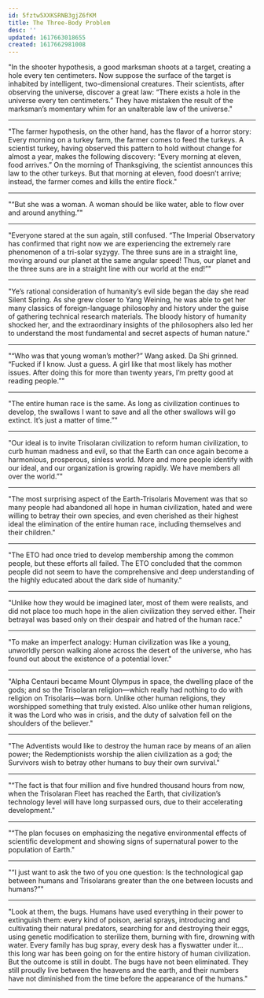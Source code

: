 ```yaml
---
id: 5fztw5XXKSRNB3gjZ6fKM
title: The Three-Body Problem
desc: ''
updated: 1617663018655
created: 1617662981008
---
```


"In the shooter hypothesis, a good marksman shoots at a target, creating a hole every ten centimeters. Now suppose the surface of the target is inhabited by intelligent, two-dimensional creatures. Their scientists, after observing the universe, discover a great law: “There exists a hole in the universe every ten centimeters.” They have mistaken the result of the marksman’s momentary whim for an unalterable law of the universe."

---------

"The farmer hypothesis, on the other hand, has the flavor of a horror story: Every morning on a turkey farm, the farmer comes to feed the turkeys. A scientist turkey, having observed this pattern to hold without change for almost a year, makes the following discovery: “Every morning at eleven, food arrives.” On the morning of Thanksgiving, the scientist announces this law to the other turkeys. But that morning at eleven, food doesn’t arrive; instead, the farmer comes and kills the entire flock."

---------

"“But she was a woman. A woman should be like water, able to flow over and around anything.”"

---------

"Everyone stared at the sun again, still confused. “The Imperial Observatory has confirmed that right now we are experiencing the extremely rare phenomenon of a tri-solar syzygy. The three suns are in a straight line, moving around our planet at the same angular speed! Thus, our planet and the three suns are in a straight line with our world at the end!”"

---------

"Ye’s rational consideration of humanity’s evil side began the day she read Silent Spring. As she grew closer to Yang Weining, he was able to get her many classics of foreign-language philosophy and history under the guise of gathering technical research materials. The bloody history of humanity shocked her, and the extraordinary insights of the philosophers also led her to understand the most fundamental and secret aspects of human nature."

---------

"“Who was that young woman’s mother?” Wang asked. Da Shi grinned. “Fucked if I know. Just a guess. A girl like that most likely has mother issues. After doing this for more than twenty years, I’m pretty good at reading people.”"

---------

"The entire human race is the same. As long as civilization continues to develop, the swallows I want to save and all the other swallows will go extinct. It’s just a matter of time.”"

---------

"Our ideal is to invite Trisolaran civilization to reform human civilization, to curb human madness and evil, so that the Earth can once again become a harmonious, prosperous, sinless world. More and more people identify with our ideal, and our organization is growing rapidly. We have members all over the world.”"

---------

"The most surprising aspect of the Earth-Trisolaris Movement was that so many people had abandoned all hope in human civilization, hated and were willing to betray their own species, and even cherished as their highest ideal the elimination of the entire human race, including themselves and their children."

---------

"The ETO had once tried to develop membership among the common people, but these efforts all failed. The ETO concluded that the common people did not seem to have the comprehensive and deep understanding of the highly educated about the dark side of humanity."

---------

"Unlike how they would be imagined later, most of them were realists, and did not place too much hope in the alien civilization they served either. Their betrayal was based only on their despair and hatred of the human race."

---------

"To make an imperfect analogy: Human civilization was like a young, unworldly person walking alone across the desert of the universe, who has found out about the existence of a potential lover."

---------

"Alpha Centauri became Mount Olympus in space, the dwelling place of the gods; and so the Trisolaran religion—which really had nothing to do with religion on Trisolaris—was born. Unlike other human religions, they worshipped something that truly existed. Also unlike other human religions, it was the Lord who was in crisis, and the duty of salvation fell on the shoulders of the believer."

---------

"The Adventists would like to destroy the human race by means of an alien power; the Redemptionists worship the alien civilization as a god; the Survivors wish to betray other humans to buy their own survival."

---------

"“The fact is that four million and five hundred thousand hours from now, when the Trisolaran Fleet has reached the Earth, that civilization’s technology level will have long surpassed ours, due to their accelerating development."

---------

"“The plan focuses on emphasizing the negative environmental effects of scientific development and showing signs of supernatural power to the population of Earth."

---------

"“I just want to ask the two of you one question: Is the technological gap between humans and Trisolarans greater than the one between locusts and humans?”"

---------

"Look at them, the bugs. Humans have used everything in their power to extinguish them: every kind of poison, aerial sprays, introducing and cultivating their natural predators, searching for and destroying their eggs, using genetic modification to sterilize them, burning with fire, drowning with water. Every family has bug spray, every desk has a flyswatter under it… this long war has been going on for the entire history of human civilization. But the outcome is still in doubt. The bugs have not been eliminated. They still proudly live between the heavens and the earth, and their numbers have not diminished from the time before the appearance of the humans."

---------
